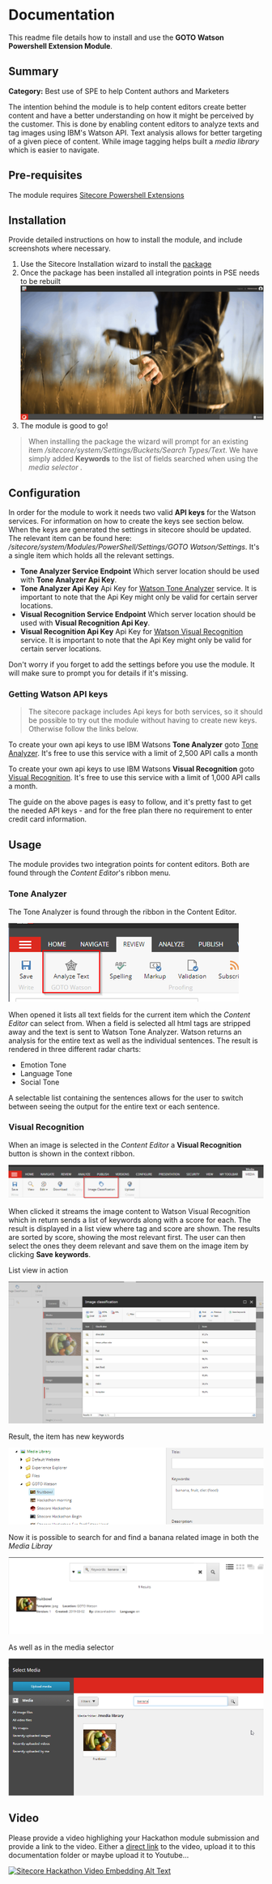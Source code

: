 # Documentation

This readme file details how to install and use the **GOTO Watson Powershell Extension Module**.

## Summary

**Category:** Best use of SPE to help Content authors and Marketers

The intention behind the module is to help content editors create better content and have a better understanding on how it might be perceived by the customer. This is done by enabling content editors to analyze texts and tag images using IBM's Watson API.
Text analysis allows for better targeting of a given piece of content. While image tagging helps built a *media library* which is easier to navigate.

## Pre-requisites

The module requires [Sitecore Powershell Extensions](https://marketplace.sitecore.net/en/Modules/Sitecore_PowerShell_console.aspx) 

## Installation

Provide detailed instructions on how to install the module, and include screenshots where necessary.

1. Use the Sitecore Installation wizard to install the [package](#link-to-package)
2. Once the package has been installed all integration points in PSE needs to be rebuilt
![Rebuild integration points](images/rebuildintegrationpoints.gif?raw=true "Rebuild integration points")
3. The module is good to go!

> When installing the package the wizard will prompt for an existing item */sitecore/system/Settings/Buckets/Search Types/Text*. We have simply added **Keywords** to the list of fields searched when using the *media selector* .

## Configuration

In order for the module to work it needs two valid **API keys** for the Watson services. For information on how to create the keys see section below. When the keys are generated the settings in sitecore should be updated. The relevant item can be found here: */sitecore/system/Modules/PowerShell/Settings/GOTO Watson/Settings*.
It's a single item which holds all the relevant settings.

* **Tone Analyzer Service Endpoint** Which server location should be used with **Tone Analyzer Api Key**.
* **Tone Analyzer Api Key** Api Key for  [Watson Tone Analyzer](https://www.ibm.com/watson/services/tone-analyzer/) service. It is important to note that the Api Key might only be valid for certain server locations.
* **Visual Recognition Service Endpoint** Which server location should be used with **Visual Recognition Api Key**.
* **Visual Recognition Api Key** Api Key for [Watson Visual Recognition](https://www.ibm.com/watson/services/visual-recognition/) service. It is important to note that the Api Key might only be valid for certain server locations.

Don't worry if you forget to add the settings before you use the module. It will make sure to prompt you for details if it's missing.

### Getting Watson API keys

> The sitecore package includes Api keys for both services, so it should be possible to try out the module without having to create new keys. Otherwise follow the links below.

To create your own api keys to use IBM Watsons **Tone Analyzer** goto [Tone Analyzer](https://www.ibm.com/watson/services/tone-analyzer/). It's free to use this service with a limit of 2,500 API calls a month

To create your own api keys to use IBM Watsons **Visual Recognition** goto [Visual Recognition](https://www.ibm.com/watson/services/visual-recognition/). It's free to use this service with a limit of 1,000 API calls a month.

The guide on the above pages is easy to follow, and it's pretty fast to get the needed API keys - and for the free plan there no requirement to enter credit card information.

## Usage

The module provides two integration points for content editors. Both are found through the *Content Editor*'s ribbon menu.

### Tone Analyzer

The Tone Analyzer is found through the ribbon in the Content Editor.

![Tone Analyzer Ribbon](images/ToneAnalyzerRibbon.png?raw=true "Tone Analyzer Ribbon")

When opened it lists all text fields for the current item which the *Content Editor* can select from. When a field is selected all html tags are stripped away and the text is sent to Watson Tone Analyzer.
Watson returns an analysis for the entire text as well as the individual sentences. The result is rendered in three different radar charts:

* Emotion Tone
* Language Tone
* Social Tone

A selectable list containing the sentences allows for the user to switch between seeing the output for the entire text or each sentence.

### Visual Recognition

When an image is selected in the *Content Editor* a **Visual Recognition** button is shown in the context ribbon.

![Visual Recognition Ribbon](images/VisualRecognitionRibbon.png?raw=true "Visual Recognition Ribbon")

When clicked it streams the image content to Watson Visual Recognition which in return sends a list of keywords along with a score for each.
The result is displayed in a list view where tag and score are shown. The results are sorted by score, showing the most relevant first. The user can then select the ones they deem relevant and save them on the image item by clicking **Save keywords**.

List view in action

![Visual Recognition List View](images/vr1.png?raw=true "Visual Recognition List View")

Result, the item has new keywords

![Visual Recognition Result](images/vr2.png?raw=true "Visual Recognition Result")

Now it is possible to search for and find a banana related image in both the *Media Libray*

![Media Library Search](images/vr3.png?raw=true "Media Library Search")

As well as in the media selector

![Media Selector](images/vr4.png?raw=true "Media Selector")

## Video

Please provide a video highlighing your Hackathon module submission and provide a link to the video. Either a [direct link](https://www.youtube.com/watch?v=EpNhxW4pNKk) to the video, upload it to this documentation folder or maybe upload it to Youtube...

[![Sitecore Hackathon Video Embedding Alt Text](https://img.youtube.com/vi/EpNhxW4pNKk/0.jpg)](https://www.youtube.com/watch?v=EpNhxW4pNKk)
